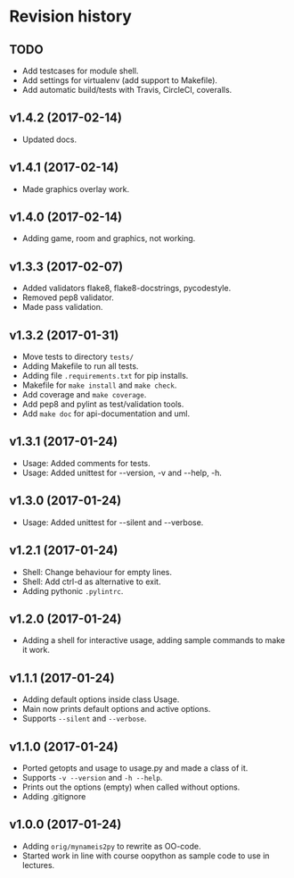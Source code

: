 Revision history
===================

TODO
-------------------

* Add testcases for module shell.
* Add settings for virtualenv (add support to Makefile).
* Add automatic build/tests with Travis, CircleCI, coveralls.


v1.4.2 (2017-02-14)
-------------------

* Updated docs.


v1.4.1 (2017-02-14)
-------------------

* Made graphics overlay work.


v1.4.0 (2017-02-14)
-------------------

* Adding game, room and graphics, not working.


v1.3.3 (2017-02-07)
-------------------

* Added validators flake8, flake8-docstrings, pycodestyle.
* Removed pep8 validator.
* Made pass validation.


v1.3.2 (2017-01-31)
-------------------

* Move tests to directory `tests/`
* Adding Makefile to run all tests.
* Adding file `.requirements.txt` for pip installs.
* Makefile for `make install` and `make check`.
* Add coverage and `make coverage`.
* Add pep8 and pylint as test/validation tools.
* Add `make doc` for api-documentation and uml.


v1.3.1 (2017-01-24)
-------------------

* Usage: Added comments for tests.
* Usage: Added unittest for --version, -v and --help, -h.


v1.3.0 (2017-01-24)
-------------------

* Usage: Added unittest for --silent and --verbose.


v1.2.1 (2017-01-24)
-------------------

* Shell: Change behaviour for empty lines.
* Shell: Add ctrl-d as alternative to exit.
* Adding pythonic `.pylintrc`.


v1.2.0 (2017-01-24)
-------------------

* Adding a shell for interactive usage, adding sample commands to make it work.


v1.1.1 (2017-01-24)
-------------------

* Adding default options inside class Usage.
* Main now prints default options and active options.
* Supports `--silent` and `--verbose`.


v1.1.0 (2017-01-24)
-------------------

* Ported getopts and usage to usage.py and made a class of it.
* Supports `-v --version` and `-h --help`.
* Prints out the options (empty) when called without options.
* Adding .gitignore


v1.0.0 (2017-01-24)
-------------------

* Adding `orig/mynameis2py` to rewrite as OO-code.
* Started work in line with course oopython as sample code to use in lectures.
